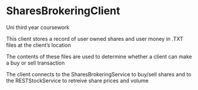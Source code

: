 # SharesBrokeringClient

Uni third year coursework

This client stores a record of user owned shares and user money in .TXT files at the client’s location

The contents of these files are used to determine whether a client can make a buy or sell transaction

The client connects to the SharesBrokeringService to buy/sell shares and to the RESTStockService to retreive share prices and volume
